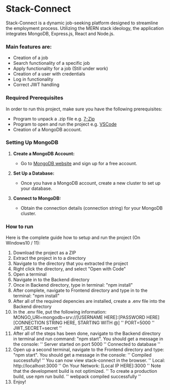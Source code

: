 # Stack-Connect

Stack-Connect is a dynamic job-seeking platform designed to streamline the employment process.
Utilizing the MERN stack ideology, the application integrates MongoDB, Express.js, React and Node.js.

### Main features are: 
  - Creation of a job
  - Search functionality of a specific job
  - Apply functionality for a job (Still under work)
  - Creation of a user with credentials
  - Log in functionality
  - Correct JWT handling

### Required Prerequisites

In order to run this project, make sure you have the following prerequisites:
  - Program to unpack a .zip file e.g. [7-Zip](https://www.7-zip.org/)
  - Program to open and run the project e.g. [VSCode](https://code.visualstudio.com/)
  - Creation of a MongoDB account.

### Setting Up MongoDB

1. **Create a MongoDB Account:**
   - Go to [MongoDB website](https://www.mongodb.com/) and sign up for a free account.

2. **Set Up a Database:**
   - Once you have a MongoDB account, create a new cluster to set up your database.

3. **Connect to MongoDB:**
   - Obtain the connection details (connection string) for your MongoDB cluster.

### How to run

Here is the complete guide how to setup and run the project (On Windows10 / 11):
  1. Download the project as a ZIP
  2. Extract the project in to a directory
  3. Navigate to the directory that you extracted the project
  4. Right click the directory, and select "Open with Code"
  5. Open a terminal
  6. Navigate in to the Backend directory
  7. Once in Backend directory, type in terminal: "npm install"
  8. After complete, navigate to Frontend directory and type in to the terminal: "npm install"
  9. After all of the required depencies are installed, create a .env file into the Backend directory
  11. In the .env file, put the following information:
MONGO_URI=mongodb+srv://[USERNAME HERE]:[PASSWORD HERE][CONNECTION STRING HERE, STARTING WITH @]
''
PORT=5000
''
JWT_SECRET=secret
''
  13. After all of the steps has been done, navigate to the Backend directory in terminal and run command: "npm start". You should get a message in the console:
''
Server started on port 5000
''
Connected to database
''
  15. Open up a second terminal, navigate to the Frontend directory and type: "npm start". You should get a message in the console:
''
Compiled successfully!
''
You can now view stack-connect in the browser.
''
  Local:            http://localhost:3000
''
  On Your Network:  [Local IP HERE]:3000
''
Note that the development build is not optimized.
''
To create a production build, use npm run build.
''
webpack compiled successfully
''
14. Enjoy!
  
